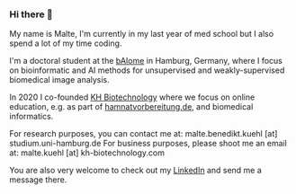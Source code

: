 ### Hi there 👋

My name is Malte, I'm currently in my last year of med school but I also spend a lot of my time coding.

I'm a doctoral student at the [bAIome](https://baiome.org) in Hamburg, Germany, where I focus on bioinformatic and AI methods for unsupervised and weakly-supervised biomedical image analysis.

In 2020 I co-founded [KH Biotechnology](https://kh-biotechnology.com) where we focus on online education, e.g. as part of [hamnatvorbereitung.de](hamnatvorbereitung.de), and biomedical informatics.

For research purposes, you can contact me at: malte.benedikt.kuehl [at] studium.uni-hamburg.de
For business purposes, please shoot me an email at: malte.kuehl [at] kh-biotechnology.com

You are also very welcome to check out my [LinkedIn](https://www.linkedin.com/in/malte-kuehl/) and send me a message there.
